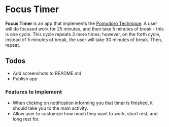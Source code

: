 # Focus Timer

**Focus Timer** is an app that implements the [Pomodoro Technique](https://en.wikipedia.org/wiki/Pomodoro_Technique).
A user will do focused work for 25 minutes, and then take 5 minutes of break - this is one cycle. This cycle repeats
3 more times; however, on the forth cycle, instead of 5 minutes of break, the user will
take 30 minutes of break. Then, repeat.

## Todos

- Add screenshots to README.md
- Publish app

### Features to Implement

- When clicking on notification informing you that timer is finished, it
should take you to the main activity. 
- Allow user to customize how much they want to work, short rest, and 
long rest for.
